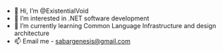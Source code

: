 - 👋 Hi, I’m @ExistentialVoid
- 👀 I’m interested in .NET software development
- 🌱 I’m currently learning Common Language Infrastructure and design architecture
- 📫 Email me - sabargenesis@gmail.com

<!---
ExistentialVoid/ExistentialVoid is a ✨ special ✨ repository because its `README.md` (this file) appears on your GitHub profile.
You can click the Preview link to take a look at your changes.
--->
